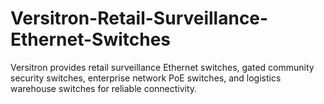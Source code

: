 # Versitron-Retail-Surveillance-Ethernet-Switches
Versitron provides retail surveillance Ethernet switches, gated community security switches, enterprise network PoE switches, and logistics warehouse switches for reliable connectivity.
